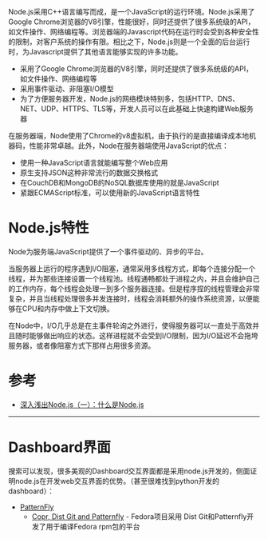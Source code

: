 Node.js采用C++语言编写而成，是一个JavaScript的运行环境。Node.js采用了Google Chrome浏览器的V8引擎，性能很好，同时还提供了很多系统级的API，如文件操作、网络编程等。浏览器端的Javascript代码在运行时会受到各种安全性的限制，对客户系统的操作有限。相比之下，Node.js则是一个全面的后台运行时，为Javascript提供了其他语言能够实现的许多功能。

* 采用了Google Chrome浏览器的V8引擎，同时还提供了很多系统级的API，如文件操作、网络编程等
* 采用事件驱动、非阻塞I/O模型
* 为了方便服务器开发，Node.js的网络模块特别多，包括HTTP、DNS、NET、UDP、HTTPS、TLS等，开发人员可以在此基础上快速构建Web服务器

在服务器端，Node使用了Chrome的v8虚拟机，由于执行的是直接编译成本地机器码，性能非常卓越。此外，Node在服务器端使用JavaScript的优点：

* 使用一种JavaScript语言就能编写整个Web应用
* 原生支持JSON这种非常流行的数据交换格式
* 在CouchDB和MongoDB的NoSQL数据库使用的就是JavaScript
* 紧跟ECMAScript标准，可以使用新的JavaScript语言特性

# Node.js特性

Node为服务端JavaScript提供了一个事件驱动的、异步的平台。

当服务器上运行的程序遇到I/O阻塞，通常采用多线程方式，即每个连接分配一个线程，并为那些连接设置一个线程池。线程通畅都处于进程之内，并且会维护自己的工作内存，每个线程会处理一到多个服务器连接。但是程序捏的线程管理会非常复杂，并且当线程处理很多并发连接时，线程会消耗额外的操作系统资源，以便能够在CPU和内存中做上下文切换。

在Node中，I/O几乎总是在主事件轮询之外进行，使得服务器可以一直处于高效并且随时能够做出响应的状态。这样进程就不会受到I/O限制，因为I/O延迟不会拖垮服务器，或者像阻塞方式下那样占用很多资源。

# 参考

* [深入浅出Node.js（一）：什么是Node.js](http://www.infoq.com/cn/articles/what-is-nodejs)

----

# Dashboard界面

搜索可以发现，很多美观的Dashboard交互界面都是采用node.js开发的，侧面证明node.js在开发web交互界面的优势。（甚至很难找到python开发的dashboard）：

* [PatternFly](https://github.com/patternfly/patternfly)
  * [Copr, Dist Git and Patternfly](https://blog.samalik.com/copr-dist-git-and-patternfly/) - Fedora项目采用 Dist Git和Patternfly开发了用于编译Fedora rpm包的平台